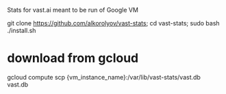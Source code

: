 Stats for vast.ai meant to be run of Google VM

git clone https://github.com/alkorolyov/vast-stats; cd vast-stats; sudo bash ./install.sh

[//]: # (curl -sSL https://raw.githubusercontent.com/alkorolyov/vast-stats/master/install -o install; sudo python3 install)

[//]: # (sudo -u vast curl -sSL https://raw.githubusercontent.com/alkorolyov/vast-stats/master/src/utils.py -o /var/lib/vast-stats/src/utils.py)

[//]: # (sudo -u vast curl -sSL https://raw.githubusercontent.com/alkorolyov/vast-stats/master/main.py -o /var/lib/vast-stats/main.py)

# download from gcloud
gcloud compute scp {vm_instance_name}:/var/lib/vast-stats/vast.db vast.db